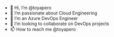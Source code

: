 - 👋 Hi, I’m @toyapero
- 👀 I’m passionate about Cloud Engineering
- 🌱 I’m an Azure DevOps Engineer
- 💞️ I’m looking to collaborate on DevOps projects
- 📫 How to reach me @toyapero

<!---
toyapero/toyapero is a ✨ special ✨ repository because its `README.md` (this file) appears on your GitHub profile.
You can click the Preview link to take a look at your changes.
--->
